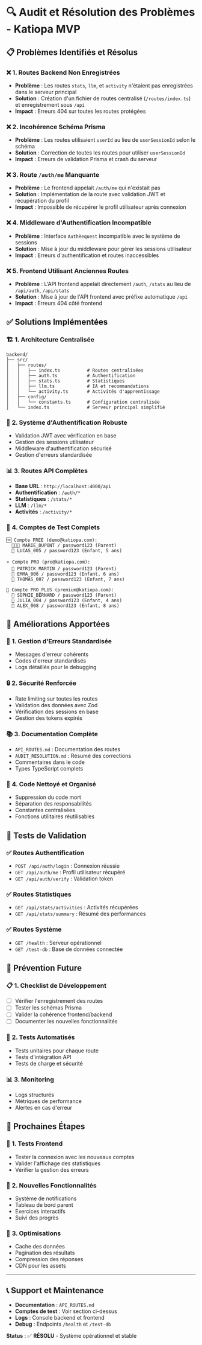 # 🔍 Audit et Résolution des Problèmes - Katiopa MVP

## 📋 **Problèmes Identifiés et Résolus**

### ❌ **1. Routes Backend Non Enregistrées**
- **Problème** : Les routes `stats`, `llm`, et `activity` n'étaient pas enregistrées dans le serveur principal
- **Solution** : Création d'un fichier de routes centralisé (`/routes/index.ts`) et enregistrement sous `/api`
- **Impact** : Erreurs 404 sur toutes les routes protégées

### ❌ **2. Incohérence Schéma Prisma**
- **Problème** : Les routes utilisaient `userId` au lieu de `userSessionId` selon le schéma
- **Solution** : Correction de toutes les routes pour utiliser `userSessionId`
- **Impact** : Erreurs de validation Prisma et crash du serveur

### ❌ **3. Route `/auth/me` Manquante**
- **Problème** : Le frontend appelait `/auth/me` qui n'existait pas
- **Solution** : Implémentation de la route avec validation JWT et récupération du profil
- **Impact** : Impossible de récupérer le profil utilisateur après connexion

### ❌ **4. Middleware d'Authentification Incompatible**
- **Problème** : Interface `AuthRequest` incompatible avec le système de sessions
- **Solution** : Mise à jour du middleware pour gérer les sessions utilisateur
- **Impact** : Erreurs d'authentification et routes inaccessibles

### ❌ **5. Frontend Utilisant Anciennes Routes**
- **Problème** : L'API frontend appelait directement `/auth`, `/stats` au lieu de `/api/auth`, `/api/stats`
- **Solution** : Mise à jour de l'API frontend avec préfixe automatique `/api`
- **Impact** : Erreurs 404 côté frontend

## ✅ **Solutions Implémentées**

### 🏗️ **1. Architecture Centralisée**
```
backend/
├── src/
│   ├── routes/
│   │   ├── index.ts          # Routes centralisées
│   │   ├── auth.ts           # Authentification
│   │   ├── stats.ts          # Statistiques
│   │   ├── llm.ts            # IA et recommandations
│   │   └── activity.ts       # Activités d'apprentissage
│   ├── config/
│   │   └── constants.ts      # Configuration centralisée
│   └── index.ts              # Serveur principal simplifié
```

### 🔐 **2. Système d'Authentification Robuste**
- Validation JWT avec vérification en base
- Gestion des sessions utilisateur
- Middleware d'authentification sécurisé
- Gestion d'erreurs standardisée

### 📊 **3. Routes API Complètes**
- **Base URL** : `http://localhost:4000/api`
- **Authentification** : `/auth/*`
- **Statistiques** : `/stats/*`
- **LLM** : `/llm/*`
- **Activités** : `/activity/*`

### 🧪 **4. Comptes de Test Complets**
```
🆓 Compte FREE (demo@katiopa.com):
  👨‍👩‍👦 MARIE_DUPONT / password123 (Parent)
  👦 LUCAS_005 / password123 (Enfant, 5 ans)

⭐ Compte PRO (pro@katiopa.com):
  👨 PATRICK_MARTIN / password123 (Parent)
  👧 EMMA_006 / password123 (Enfant, 6 ans)
  👦 THOMAS_007 / password123 (Enfant, 7 ans)

💎 Compte PRO_PLUS (premium@katiopa.com):
  👩 SOPHIE_BERNARD / password123 (Parent)
  👧 JULIA_004 / password123 (Enfant, 4 ans)
  👦 ALEX_008 / password123 (Enfant, 8 ans)
```

## 🚀 **Améliorations Apportées**

### 📝 **1. Gestion d'Erreurs Standardisée**
- Messages d'erreur cohérents
- Codes d'erreur standardisés
- Logs détaillés pour le debugging

### 🔒 **2. Sécurité Renforcée**
- Rate limiting sur toutes les routes
- Validation des données avec Zod
- Vérification des sessions en base
- Gestion des tokens expirés

### 📚 **3. Documentation Complète**
- `API_ROUTES.md` : Documentation des routes
- `AUDIT_RESOLUTION.md` : Résumé des corrections
- Commentaires dans le code
- Types TypeScript complets

### 🧹 **4. Code Nettoyé et Organisé**
- Suppression du code mort
- Séparation des responsabilités
- Constantes centralisées
- Fonctions utilitaires réutilisables

## 🧪 **Tests de Validation**

### ✅ **Routes Authentification**
- `POST /api/auth/login` : Connexion réussie
- `GET /api/auth/me` : Profil utilisateur récupéré
- `GET /api/auth/verify` : Validation token

### ✅ **Routes Statistiques**
- `GET /api/stats/activities` : Activités récupérées
- `GET /api/stats/summary` : Résumé des performances

### ✅ **Routes Système**
- `GET /health` : Serveur opérationnel
- `GET /test-db` : Base de données connectée

## 🔮 **Prévention Future**

### 📋 **1. Checklist de Développement**
- [ ] Vérifier l'enregistrement des routes
- [ ] Tester les schémas Prisma
- [ ] Valider la cohérence frontend/backend
- [ ] Documenter les nouvelles fonctionnalités

### 🧪 **2. Tests Automatisés**
- Tests unitaires pour chaque route
- Tests d'intégration API
- Tests de charge et sécurité

### 📊 **3. Monitoring**
- Logs structurés
- Métriques de performance
- Alertes en cas d'erreur

## 🎯 **Prochaines Étapes**

### 🔧 **1. Tests Frontend**
- Tester la connexion avec les nouveaux comptes
- Valider l'affichage des statistiques
- Vérifier la gestion des erreurs

### 🚀 **2. Nouvelles Fonctionnalités**
- Système de notifications
- Tableau de bord parent
- Exercices interactifs
- Suivi des progrès

### 📱 **3. Optimisations**
- Cache des données
- Pagination des résultats
- Compression des réponses
- CDN pour les assets

---

## 📞 **Support et Maintenance**

- **Documentation** : `API_ROUTES.md`
- **Comptes de test** : Voir section ci-dessus
- **Logs** : Console backend et frontend
- **Debug** : Endpoints `/health` et `/test-db`

**Status** : ✅ **RÉSOLU** - Système opérationnel et stable
